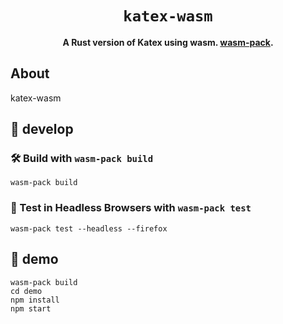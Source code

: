 <div align="center">

  <h1><code>katex-wasm</code></h1>

  <strong>A Rust version of Katex using wasm. <a href="https://github.com/rustwasm/wasm-pack">wasm-pack</a>.</strong>

</div>

## About

katex-wasm

## 🚴 develop

### 🛠️ Build with `wasm-pack build`

```
wasm-pack build
```

### 🔬 Test in Headless Browsers with `wasm-pack test`

```
wasm-pack test --headless --firefox
```

## 🔋 demo

```
wasm-pack build
cd demo
npm install
npm start
```